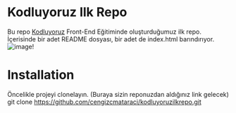 # Kodluyoruz Ilk Repo
Bu repo [Kodluyoruz]("https://www.kodluyoruz.org/") Front-End Eğitiminde oluşturduğumuz ilk repo. İçerisinde bir adet README dosyası, bir adet de index.html barındırıyor.
![image!]("D:\markdown.png")

# Installation
Öncelikle projeyi clonelayın. (Buraya sizin reponuzdan aldığınız link gelecek)
    git clone https://github.com/cengizcmataraci/kodluyoruzilkrepo.git